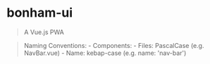 # bonham-ui

> A Vue.js PWA

> Naming Conventions:
    - Components:
        - Files:  PascalCase (e.g. NavBar.vue)
        - Name: kebap-case (e.g. name: 'nav-bar')
